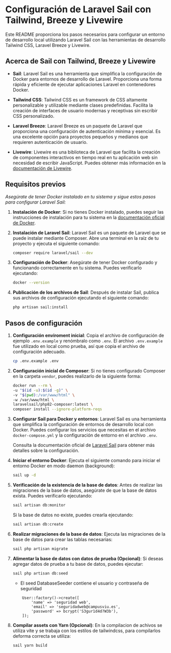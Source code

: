 # Configuración de Laravel Sail con Tailwind, Breeze y Livewire

Este README proporciona los pasos necesarios para configurar un entorno de desarrollo local utilizando Laravel Sail con las herramientas de desarrollo Tailwind CSS, Laravel Breeze y Livewire.

## Acerca de Sail con Tailwind, Breeze y Livewire

- **Sail**: Laravel Sail es una herramienta que simplifica la configuración de Docker para entornos de desarrollo de Laravel. Proporciona una forma rápida y eficiente de ejecutar aplicaciones Laravel en contenedores Docker.

- **Tailwind CSS**: Tailwind CSS es un framework de CSS altamente personalizable y utilizable mediante clases predefinidas. Facilita la creación de interfaces de usuario modernas y receptivas sin escribir CSS personalizado.

- **Laravel Breeze**: Laravel Breeze es un paquete de Laravel que proporciona una configuración de autenticación mínima y esencial. Es una excelente opción para proyectos pequeños y medianos que requieren autenticación de usuario.

- **Livewire**: Livewire es una biblioteca de Laravel que facilita la creación de componentes interactivos en tiempo real en tu aplicación web sin necesidad de escribir JavaScript. Puedes obtener más información en la [documentación de Livewire](https://laravel-livewire.com/docs).

## Requisitos previos

*Asegúrate de tener Docker instalado en tu sistema y sigue estos pasos para configurar Laravel Sail:*

1. **Instalación de Docker**: Si no tienes Docker instalado, puedes seguir las instrucciones de instalación para tu sistema en la [documentación oficial de Docker](https://docs.docker.com/get-docker/).

2. **Instalación de Laravel Sail**: Laravel Sail es un paquete de Laravel que se puede instalar mediante Composer. Abre una terminal en la raíz de tu proyecto y ejecuta el siguiente comando:

    ```bash
    composer require laravel/sail --dev
    ```

3. **Configuración de Docker**: Asegúrate de tener Docker configurado y funcionando correctamente en tu sistema. Puedes verificarlo ejecutando:

    ```bash
    docker --version
    ```

4. **Publicación de los archivos de Sail**: Después de instalar Sail, publica sus archivos de configuración ejecutando el siguiente comando:

    ```bash
    php artisan sail:install
    ```

## Pasos de configuración

1. **Configuración enviroment inicial**: Copia el archivo de configuración de ejemplo `.env.example` y renómbralo como `.env`. El archivo `.env.example` fue utilizado en local como prueba, así que copia el archivo de configuración adecuado.

    ```bash
    cp .env.example .env
    ```

2. **Configuración inicial de Composer**: Si no tienes configurado Composer en la carpeta `vendor`, puedes realizarlo de la siguiente forma:

    ```bash
    docker run --rm \
    -u "$(id -u):$(id -g)" \
    -v "$(pwd):/var/www/html" \
    -w /var/www/html \
    laravelsail/php82-composer:latest \
    composer install --ignore-platform-reqs
    ```

3. **Configurar Sail para Docker y entornos**: Laravel Sail es una herramienta que simplifica la configuración de entornos de desarrollo local con Docker. Puedes configurar los servicios que necesitas en el archivo `docker-compose.yml` y la configuración de entorno en el archivo `.env`.

   Consulta la documentación oficial de [Laravel Sail](https://laravel.com/docs/8.x/sail) para obtener más detalles sobre la configuración.

4. **Iniciar el entorno Docker**: Ejecuta el siguiente comando para iniciar el entorno Docker en modo daemon (background):

    ```bash
    sail up -d
    ```

5. **Verificación de la existencia de la base de datos**: Antes de realizar las migraciones de la base de datos, asegúrate de que la base de datos exista. Puedes verificarlo ejecutando:

    ```bash
    sail artisan db:monitor
    ```

   Si la base de datos no existe, puedes crearla ejecutando:

    ```bash
    sail artisan db:create
    ```

6. **Realizar migraciones de la base de datos**: Ejecuta las migraciones de la base de datos para crear las tablas necesarias:

    ```bash
    sail php artisan migrate
    ```

7. **Alimentar la base de datos con datos de prueba (Opcional)**: Si deseas agregar datos de prueba a tu base de datos, puedes ejecutar:

    ```bash
    sail php artisan db:seed
    ```
   
    - El seed DatabaseSeeder contiene el usuario y contraseña de seguridad 
    ```
        User::factory()->create([
            'name' => 'seguridad web',
            'email' => 'seguridadweb@campusviu.es',
            'password' => bcrypt('S3gur1d4d?W3b'),
        ]);  
    ```

8. **Compilar assets con Yarn (Opcional)**: En la compilacion de achivos se utiliza vite y se trabaja con los estilos de tailwindcss, para compilarlos deforma correcta se utiliza:

    ```bash
    sail yarn build
    ```
